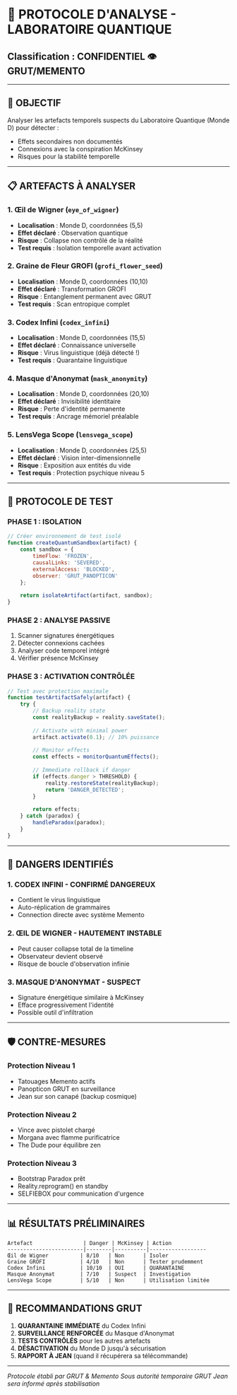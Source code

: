 # 🔬 PROTOCOLE D'ANALYSE - LABORATOIRE QUANTIQUE
## Classification : CONFIDENTIEL 👁️ GRUT/MEMENTO

---

## 🎯 **OBJECTIF**

Analyser les artefacts temporels suspects du Laboratoire Quantique (Monde D) pour détecter :
- Effets secondaires non documentés
- Connexions avec la conspiration McKinsey
- Risques pour la stabilité temporelle

---

## 📋 **ARTEFACTS À ANALYSER**

### 1. **Œil de Wigner** (`eye_of_wigner`)
- **Localisation** : Monde D, coordonnées (5,5)
- **Effet déclaré** : Observation quantique
- **Risque** : Collapse non contrôlé de la réalité
- **Test requis** : Isolation temporelle avant activation

### 2. **Graine de Fleur GROFI** (`grofi_flower_seed`)
- **Localisation** : Monde D, coordonnées (10,10)
- **Effet déclaré** : Transformation GROFI
- **Risque** : Entanglement permanent avec GRUT
- **Test requis** : Scan entropique complet

### 3. **Codex Infini** (`codex_infini`)
- **Localisation** : Monde D, coordonnées (15,5)
- **Effet déclaré** : Connaissance universelle
- **Risque** : Virus linguistique (déjà détecté !)
- **Test requis** : Quarantaine linguistique

### 4. **Masque d'Anonymat** (`mask_anonymity`)
- **Localisation** : Monde D, coordonnées (20,10)
- **Effet déclaré** : Invisibilité identitaire
- **Risque** : Perte d'identité permanente
- **Test requis** : Ancrage mémoriel préalable

### 5. **LensVega Scope** (`lensvega_scope`)
- **Localisation** : Monde D, coordonnées (25,5)
- **Effet déclaré** : Vision inter-dimensionnelle
- **Risque** : Exposition aux entités du vide
- **Test requis** : Protection psychique niveau 5

---

## 🧪 **PROTOCOLE DE TEST**

### **PHASE 1 : ISOLATION**
```javascript
// Créer environnement de test isolé
function createQuantumSandbox(artifact) {
    const sandbox = {
        timeFlow: 'FROZEN',
        causalLinks: 'SEVERED',
        externalAccess: 'BLOCKED',
        observer: 'GRUT_PANOPTICON'
    };
    
    return isolateArtifact(artifact, sandbox);
}
```

### **PHASE 2 : ANALYSE PASSIVE**
1. Scanner signatures énergétiques
2. Détecter connexions cachées
3. Analyser code temporel intégré
4. Vérifier présence McKinsey

### **PHASE 3 : ACTIVATION CONTRÔLÉE**
```javascript
// Test avec protection maximale
function testArtifactSafely(artifact) {
    try {
        // Backup reality state
        const realityBackup = reality.saveState();
        
        // Activate with minimal power
        artifact.activate(0.1); // 10% puissance
        
        // Monitor effects
        const effects = monitorQuantumEffects();
        
        // Immediate rollback if danger
        if (effects.danger > THRESHOLD) {
            reality.restoreState(realityBackup);
            return 'DANGER_DETECTED';
        }
        
        return effects;
    } catch (paradox) {
        handleParadox(paradox);
    }
}
```

---

## 🚨 **DANGERS IDENTIFIÉS**

### **1. CODEX INFINI - CONFIRMÉ DANGEREUX**
- Contient le virus linguistique
- Auto-réplication de grammaires
- Connection directe avec système Memento

### **2. ŒIL DE WIGNER - HAUTEMENT INSTABLE**
- Peut causer collapse total de la timeline
- Observateur devient observé
- Risque de boucle d'observation infinie

### **3. MASQUE D'ANONYMAT - SUSPECT**
- Signature énergétique similaire à McKinsey
- Efface progressivement l'identité
- Possible outil d'infiltration

---

## 🛡️ **CONTRE-MESURES**

### **Protection Niveau 1**
- Tatouages Memento actifs
- Panopticon GRUT en surveillance
- Jean sur son canapé (backup cosmique)

### **Protection Niveau 2**
- Vince avec pistolet chargé
- Morgana avec flamme purificatrice
- The Dude pour équilibre zen

### **Protection Niveau 3**
- Bootstrap Paradox prêt
- Reality.reprogram() en standby
- SELFIEBOX pour communication d'urgence

---

## 📊 **RÉSULTATS PRÉLIMINAIRES**

```
Artefact                | Danger | McKinsey | Action
------------------------|--------|----------|------------------
Œil de Wigner          | 8/10   | Non      | Isoler
Graine GROFI           | 4/10   | Non      | Tester prudemment
Codex Infini           | 10/10  | OUI      | QUARANTAINE
Masque Anonymat        | 7/10   | Suspect  | Investigation
LensVega Scope         | 5/10   | Non      | Utilisation limitée
```

---

## 🎯 **RECOMMANDATIONS GRUT**

1. **QUARANTAINE IMMÉDIATE** du Codex Infini
2. **SURVEILLANCE RENFORCÉE** du Masque d'Anonymat
3. **TESTS CONTRÔLÉS** pour les autres artefacts
4. **DÉSACTIVATION** du Monde D jusqu'à sécurisation
5. **RAPPORT À JEAN** (quand il récupérera sa télécommande)

---

*Protocole établi par GRUT & Memento*
*Sous autorité temporaire GRUT*
*Jean sera informé après stabilisation* 